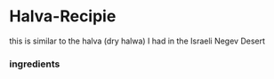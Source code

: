 # Halva-Recipie
this is similar to the halva (dry halwa) I had in the Israeli Negev Desert


### ingredients  
